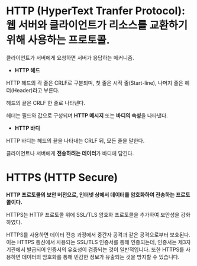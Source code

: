 # HTTP (HyperText Tranfer Protocol): 웹 서버와 클라이언트가 리소스를 교환하기 위해 사용하는 프로토콜.

클라이언트가 서버에게 요청하면 서버가 응답하는 메커니즘.

- **HTTP 헤드**

HTTP 헤드의 각 줄은 CRLF로 구분되며, 첫 줄은 시작 줄(Start-line),
나머지 줄은 헤더(Header)라고 부른다.

헤드의 끝은 CRLF 한 줄로 나타낸다.

헤더는 필드와 값으로 구성되며 **HTTP 메시지** 또는 **바디의 속성**을 나타낸다.

- **HTTP 바디**

HTTP 바디는 헤드의 끝을 나타내는 CRLF 뒤, 모든 줄을 말한다.

클라이언트나 서버에게 **전송하려는 데이터**가 바디에 담긴다.

# HTTPS (HTTP Secure)

**HTTP 프로토콜의 보안 버전으로, 인터넷 상에서 데이터를 암호화하여 전송하는 프로토콜이다.**

HTTPS는 HTTP 프로토콜 위에 SSL/TLS 암호화 프로토콜을 추가하여 보안성을 강화하였다.

HTTPS를 사용하면 데이터 전송 과정에서 중간자 공격과 같은 공격으로부터 보호된다. 이는 HTTPS 통신에서 사용되는 SSL/TLS 인증서를 통해 인증되는데, 인증서는 제3자 기관에서 발급되어 인증서의 유효성이 검증되는 것이 일반적입니다. 또한 HTTPS를 사용하면 데이터의 암호화를 통해 민감한 정보가 유출되는 것을 방지할 수 있습니다.

